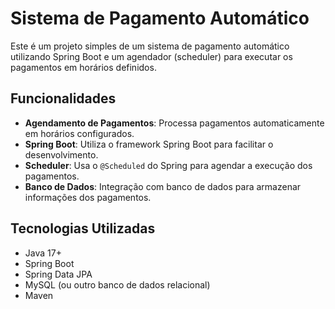 # Sistema de Pagamento Automático

Este é um projeto simples de um sistema de pagamento automático utilizando Spring Boot e um agendador (scheduler) para executar os pagamentos em horários definidos.

## Funcionalidades

- **Agendamento de Pagamentos**: Processa pagamentos automaticamente em horários configurados.
- **Spring Boot**: Utiliza o framework Spring Boot para facilitar o desenvolvimento.
- **Scheduler**: Usa o `@Scheduled` do Spring para agendar a execução dos pagamentos.
- **Banco de Dados**: Integração com banco de dados para armazenar informações dos pagamentos.

## Tecnologias Utilizadas

- Java 17+
- Spring Boot
- Spring Data JPA
- MySQL (ou outro banco de dados relacional)
- Maven
